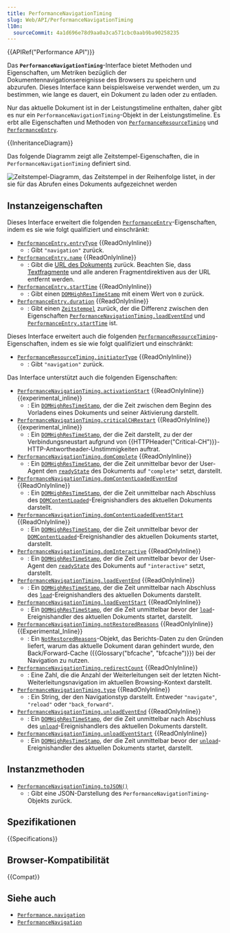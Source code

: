 ```yaml
---
title: PerformanceNavigationTiming
slug: Web/API/PerformanceNavigationTiming
l10n:
  sourceCommit: 4a1d696e78d9aa0a3ca571cbc0aab9ba90258235
---
```


{{APIRef("Performance API")}}

Das **`PerformanceNavigationTiming`**-Interface bietet Methoden und Eigenschaften, um Metriken bezüglich der Dokumentennavigationsereignisse des Browsers zu speichern und abzurufen. Dieses Interface kann beispielsweise verwendet werden, um zu bestimmen, wie lange es dauert, ein Dokument zu laden oder zu entladen.

Nur das aktuelle Dokument ist in der Leistungstimeline enthalten, daher gibt es nur ein `PerformanceNavigationTiming`-Objekt in der Leistungstimeline. Es erbt alle Eigenschaften und Methoden von [`PerformanceResourceTiming`](/de/docs/Web/API/PerformanceResourceTiming) und [`PerformanceEntry`](/de/docs/Web/API/PerformanceEntry).

{{InheritanceDiagram}}

Das folgende Diagramm zeigt alle Zeitstempel-Eigenschaften, die in `PerformanceNavigationTiming` definiert sind.

![Zeitstempel-Diagramm, das Zeitstempel in der Reihenfolge listet, in der sie für das Abrufen eines Dokuments aufgezeichnet werden](https://mdn.github.io/shared-assets/images/diagrams/api/performance/timestamp-diagram.svg)

## Instanzeigenschaften

Dieses Interface erweitert die folgenden [`PerformanceEntry`](/de/docs/Web/API/PerformanceEntry)-Eigenschaften, indem es sie wie folgt qualifiziert und einschränkt:

- [`PerformanceEntry.entryType`](/de/docs/Web/API/PerformanceEntry/entryType) {{ReadOnlyInline}}
  - : Gibt `"navigation"` zurück.
- [`PerformanceEntry.name`](/de/docs/Web/API/PerformanceEntry/name) {{ReadOnlyInline}}
  - : Gibt die [URL des Dokuments](/de/docs/Web/API/Document/URL) zurück.
    Beachten Sie, dass [Textfragmente](/de/docs/Web/URI/Reference/Fragment/Text_fragments) und alle anderen Fragmentdirektiven aus der URL entfernt werden.
- [`PerformanceEntry.startTime`](/de/docs/Web/API/PerformanceEntry/startTime) {{ReadOnlyInline}}
  - : Gibt einen [`DOMHighResTimeStamp`](/de/docs/Web/API/DOMHighResTimeStamp) mit einem Wert von `0` zurück.
- [`PerformanceEntry.duration`](/de/docs/Web/API/PerformanceEntry/duration) {{ReadOnlyInline}}
  - : Gibt einen [`Zeitstempel`](/de/docs/Web/API/DOMHighResTimeStamp) zurück, der die Differenz zwischen den Eigenschaften [`PerformanceNavigationTiming.loadEventEnd`](/de/docs/Web/API/PerformanceNavigationTiming/loadEventEnd) und [`PerformanceEntry.startTime`](/de/docs/Web/API/PerformanceEntry/startTime) ist.

Dieses Interface erweitert auch die folgenden [`PerformanceResourceTiming`](/de/docs/Web/API/PerformanceResourceTiming)-Eigenschaften, indem es sie wie folgt qualifiziert und einschränkt:

- [`PerformanceResourceTiming.initiatorType`](/de/docs/Web/API/PerformanceResourceTiming/initiatorType) {{ReadOnlyInline}}
  - : Gibt `"navigation"` zurück.

Das Interface unterstützt auch die folgenden Eigenschaften:

- [`PerformanceNavigationTiming.activationStart`](/de/docs/Web/API/PerformanceNavigationTiming/activationStart) {{ReadOnlyInline}} {{experimental_inline}}
  - : Ein [`DOMHighResTimeStamp`](/de/docs/Web/API/DOMHighResTimeStamp), der die Zeit zwischen dem Beginn des Vorladens eines Dokuments und seiner Aktivierung darstellt.
- [`PerformanceNavigationTiming.criticalCHRestart`](/de/docs/Web/API/PerformanceNavigationTiming/criticalCHRestart) {{ReadOnlyInline}} {{experimental_inline}}
  - : Ein [`DOMHighResTimeStamp`](/de/docs/Web/API/DOMHighResTimeStamp), der die Zeit darstellt, zu der der Verbindungsneustart aufgrund von {{HTTPHeader("Critical-CH")}}-HTTP-Antwortheader-Unstimmigkeiten auftrat.
- [`PerformanceNavigationTiming.domComplete`](/de/docs/Web/API/PerformanceNavigationTiming/domComplete) {{ReadOnlyInline}}
  - : Ein [`DOMHighResTimeStamp`](/de/docs/Web/API/DOMHighResTimeStamp), der die Zeit unmittelbar bevor der User-Agent den [`readyState`](/de/docs/Web/API/Document/readyState) des Dokuments auf `"complete"` setzt, darstellt.
- [`PerformanceNavigationTiming.domContentLoadedEventEnd`](/de/docs/Web/API/PerformanceNavigationTiming/domContentLoadedEventEnd) {{ReadOnlyInline}}
  - : Ein [`DOMHighResTimeStamp`](/de/docs/Web/API/DOMHighResTimeStamp), der die Zeit unmittelbar nach Abschluss des [`DOMContentLoaded`](/de/docs/Web/API/Document/DOMContentLoaded_event)-Ereignishandlers des aktuellen Dokuments darstellt.
- [`PerformanceNavigationTiming.domContentLoadedEventStart`](/de/docs/Web/API/PerformanceNavigationTiming/domContentLoadedEventStart) {{ReadOnlyInline}}
  - : Ein [`DOMHighResTimeStamp`](/de/docs/Web/API/DOMHighResTimeStamp), der die Zeit unmittelbar bevor der [`DOMContentLoaded`](/de/docs/Web/API/Document/DOMContentLoaded_event)-Ereignishandler des aktuellen Dokuments startet, darstellt.
- [`PerformanceNavigationTiming.domInteractive`](/de/docs/Web/API/PerformanceNavigationTiming/domInteractive) {{ReadOnlyInline}}
  - : Ein [`DOMHighResTimeStamp`](/de/docs/Web/API/DOMHighResTimeStamp), der die Zeit unmittelbar bevor der User-Agent den [`readyState`](/de/docs/Web/API/Document/readyState) des Dokuments auf `"interactive"` setzt, darstellt.
- [`PerformanceNavigationTiming.loadEventEnd`](/de/docs/Web/API/PerformanceNavigationTiming/loadEventEnd) {{ReadOnlyInline}}
  - : Ein [`DOMHighResTimeStamp`](/de/docs/Web/API/DOMHighResTimeStamp), der die Zeit unmittelbar nach Abschluss des [`load`](/de/docs/Web/API/Window/load_event)-Ereignishandlers des aktuellen Dokuments darstellt.
- [`PerformanceNavigationTiming.loadEventStart`](/de/docs/Web/API/PerformanceNavigationTiming/loadEventStart) {{ReadOnlyInline}}
  - : Ein [`DOMHighResTimeStamp`](/de/docs/Web/API/DOMHighResTimeStamp), der die Zeit unmittelbar bevor der [`load`](/de/docs/Web/API/Window/load_event)-Ereignishandler des aktuellen Dokuments startet, darstellt.
- [`PerformanceNavigationTiming.notRestoredReasons`](/de/docs/Web/API/PerformanceNavigationTiming/notRestoredReasons) {{ReadOnlyInline}} {{Experimental_Inline}}
  - : Ein [`NotRestoredReasons`](/de/docs/Web/API/NotRestoredReasons)-Objekt, das Berichts-Daten zu den Gründen liefert, warum das aktuelle Dokument daran gehindert wurde, den Back/Forward-Cache ({{Glossary("bfcache", "bfcache")}}) bei der Navigation zu nutzen.
- [`PerformanceNavigationTiming.redirectCount`](/de/docs/Web/API/PerformanceNavigationTiming/redirectCount) {{ReadOnlyInline}}
  - : Eine Zahl, die die Anzahl der Weiterleitungen seit der letzten Nicht-Weiterleitungsnavigation im aktuellen Browsing-Kontext darstellt.
- [`PerformanceNavigationTiming.type`](/de/docs/Web/API/PerformanceNavigationTiming/type) {{ReadOnlyInline}}
  - : Ein String, der den Navigationstyp darstellt. Entweder `"navigate"`, `"reload"` oder `"back_forward"`.
- [`PerformanceNavigationTiming.unloadEventEnd`](/de/docs/Web/API/PerformanceNavigationTiming/unloadEventEnd) {{ReadOnlyInline}}
  - : Ein [`DOMHighResTimeStamp`](/de/docs/Web/API/DOMHighResTimeStamp), der die Zeit unmittelbar nach Abschluss des [`unload`](/de/docs/Web/API/Window/unload_event)-Ereignishandlers des aktuellen Dokuments darstellt.
- [`PerformanceNavigationTiming.unloadEventStart`](/de/docs/Web/API/PerformanceNavigationTiming/unloadEventStart) {{ReadOnlyInline}}
  - : Ein [`DOMHighResTimeStamp`](/de/docs/Web/API/DOMHighResTimeStamp), der die Zeit unmittelbar bevor der [`unload`](/de/docs/Web/API/Window/unload_event)-Ereignishandler des aktuellen Dokuments startet, darstellt.

## Instanzmethoden

- [`PerformanceNavigationTiming.toJSON()`](/de/docs/Web/API/PerformanceNavigationTiming/toJSON)
  - : Gibt eine JSON-Darstellung des `PerformanceNavigationTiming`-Objekts zurück.

## Spezifikationen

{{Specifications}}

## Browser-Kompatibilität

{{Compat}}

## Siehe auch

- [`Performance.navigation`](/de/docs/Web/API/Performance/navigation)
- [`PerformanceNavigation`](/de/docs/Web/API/PerformanceNavigation)
